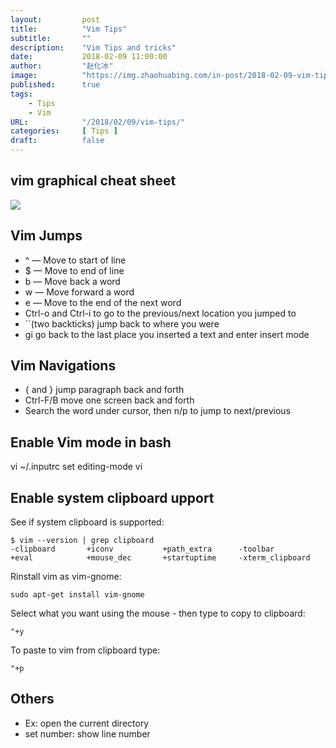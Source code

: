 ```yaml
---
layout:         post
title:          "Vim Tips"
subtitle:       ""
description:    "Vim Tips and tricks"
date:           2018-02-09 11:00:00
author:         "赵化冰"
image:          "https://img.zhaohuabing.com/in-post/2018-02-09-vim-tips/matrix.jpg"
published:      true
tags:
    - Tips
    - Vim
URL:            "/2018/02/09/vim-tips/"
categories:     [ Tips ]
draft:          false
---
```

## vim graphical cheat sheet

![](/https://img.zhaohuabing.com/in-post/2018-02-09-vim-tips/vi-vim-cheat-sheet.svg)
<!--more-->
## Vim Jumps

* ^ — Move to start of line
* $ — Move to end of line
* b — Move back a word
* w — Move forward a word
* e — Move to the end of the next word
* Ctrl-o and Ctrl-i to go to the previous/next location you jumped to
* ``(two backticks) jump back to where you were
* gi go back to the last place you inserted a text and enter insert mode

## Vim Navigations

* { and } jump paragraph back and forth
* Ctrl-F/B move one screen back and forth
* Search the word under cursor, then n/p to jump to next/previous 


## Enable Vim mode in bash
vi ~/.inputrc
set editing-mode vi

## Enable system clipboard upport

See if system clipboard is supported:     
```
$ vim --version | grep clipboard
-clipboard       +iconv           +path_extra      -toolbar
+eval            +mouse_dec       +startuptime     -xterm_clipboard
```

Rinstall vim as vim-gnome:   
```
sudo apt-get install vim-gnome
```
Select what you want using the mouse - then type to copy to clipboard:  
```
"+y
```

To paste to vim from clipboard type:  
```
"+p
```
## Others
* Ex: open the current directory
* set number: show line number
